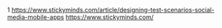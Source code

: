 1 https://www.stickyminds.com/article/designing-test-scenarios-social-media-mobile-apps
  https://www.stickyminds.com/
